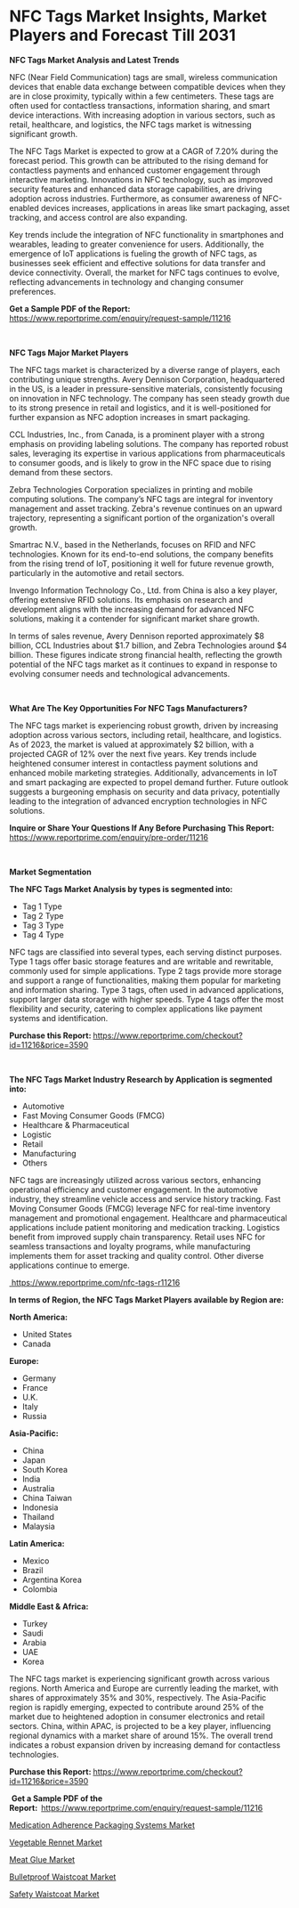 <p><h1>NFC Tags Market Insights, Market Players and Forecast Till 2031</h1></p><p><strong>NFC Tags Market Analysis and Latest Trends</strong></p>
<p><p>NFC (Near Field Communication) tags are small, wireless communication devices that enable data exchange between compatible devices when they are in close proximity, typically within a few centimeters. These tags are often used for contactless transactions, information sharing, and smart device interactions. With increasing adoption in various sectors, such as retail, healthcare, and logistics, the NFC tags market is witnessing significant growth. </p><p>The NFC Tags Market is expected to grow at a CAGR of 7.20% during the forecast period. This growth can be attributed to the rising demand for contactless payments and enhanced customer engagement through interactive marketing. Innovations in NFC technology, such as improved security features and enhanced data storage capabilities, are driving adoption across industries. Furthermore, as consumer awareness of NFC-enabled devices increases, applications in areas like smart packaging, asset tracking, and access control are also expanding. </p><p>Key trends include the integration of NFC functionality in smartphones and wearables, leading to greater convenience for users. Additionally, the emergence of IoT applications is fueling the growth of NFC tags, as businesses seek efficient and effective solutions for data transfer and device connectivity. Overall, the market for NFC tags continues to evolve, reflecting advancements in technology and changing consumer preferences.</p></p>
<p><strong>Get a Sample PDF of the Report:&nbsp;</strong> <a href="https://www.reportprime.com/enquiry/request-sample/11216">https://www.reportprime.com/enquiry/request-sample/11216</a></p>
<p>&nbsp;</p>
<p><strong>NFC Tags Major Market Players</strong></p>
<p><p>The NFC tags market is characterized by a diverse range of players, each contributing unique strengths. Avery Dennison Corporation, headquartered in the US, is a leader in pressure-sensitive materials, consistently focusing on innovation in NFC technology. The company has seen steady growth due to its strong presence in retail and logistics, and it is well-positioned for further expansion as NFC adoption increases in smart packaging.</p><p>CCL Industries, Inc., from Canada, is a prominent player with a strong emphasis on providing labeling solutions. The company has reported robust sales, leveraging its expertise in various applications from pharmaceuticals to consumer goods, and is likely to grow in the NFC space due to rising demand from these sectors.</p><p>Zebra Technologies Corporation specializes in printing and mobile computing solutions. The company’s NFC tags are integral for inventory management and asset tracking. Zebra's revenue continues on an upward trajectory, representing a significant portion of the organization's overall growth.</p><p>Smartrac N.V., based in the Netherlands, focuses on RFID and NFC technologies. Known for its end-to-end solutions, the company benefits from the rising trend of IoT, positioning it well for future revenue growth, particularly in the automotive and retail sectors.</p><p>Invengo Information Technology Co., Ltd. from China is also a key player, offering extensive RFID solutions. Its emphasis on research and development aligns with the increasing demand for advanced NFC solutions, making it a contender for significant market share growth.</p><p>In terms of sales revenue, Avery Dennison reported approximately $8 billion, CCL Industries about $1.7 billion, and Zebra Technologies around $4 billion. These figures indicate strong financial health, reflecting the growth potential of the NFC tags market as it continues to expand in response to evolving consumer needs and technological advancements.</p></p>
<p>&nbsp;</p>
<p><strong>What Are The Key Opportunities For NFC Tags Manufacturers?</strong></p>
<p><p>The NFC tags market is experiencing robust growth, driven by increasing adoption across various sectors, including retail, healthcare, and logistics. As of 2023, the market is valued at approximately $2 billion, with a projected CAGR of 12% over the next five years. Key trends include heightened consumer interest in contactless payment solutions and enhanced mobile marketing strategies. Additionally, advancements in IoT and smart packaging are expected to propel demand further. Future outlook suggests a burgeoning emphasis on security and data privacy, potentially leading to the integration of advanced encryption technologies in NFC solutions.</p></p>
<p><strong>Inquire or Share Your Questions If Any Before Purchasing This Report:</strong> <a href="https://www.reportprime.com/enquiry/pre-order/11216">https://www.reportprime.com/enquiry/pre-order/11216</a></p>
<p>&nbsp;</p>
<p><strong>Market Segmentation</strong></p>
<p><strong>The NFC Tags Market Analysis by types is segmented into:</strong></p>
<p><ul><li>Tag 1 Type</li><li>Tag 2 Type</li><li>Tag 3 Type</li><li>Tag 4 Type</li></ul></p>
<p><p>NFC tags are classified into several types, each serving distinct purposes. Type 1 tags offer basic storage features and are writable and rewritable, commonly used for simple applications. Type 2 tags provide more storage and support a range of functionalities, making them popular for marketing and information sharing. Type 3 tags, often used in advanced applications, support larger data storage with higher speeds. Type 4 tags offer the most flexibility and security, catering to complex applications like payment systems and identification.</p></p>
<p><strong>Purchase this Report:&nbsp;</strong><a href="https://www.reportprime.com/checkout?id=11216&price=3590">https://www.reportprime.com/checkout?id=11216&price=3590</a></p>
<p>&nbsp;</p>
<p><strong>The NFC Tags Market Industry Research by Application is segmented into:</strong></p>
<p><ul><li>Automotive</li><li>Fast Moving Consumer Goods (FMCG)</li><li>Healthcare & Pharmaceutical</li><li>Logistic</li><li>Retail</li><li>Manufacturing</li><li>Others</li></ul></p>
<p><p>NFC tags are increasingly utilized across various sectors, enhancing operational efficiency and customer engagement. In the automotive industry, they streamline vehicle access and service history tracking. Fast Moving Consumer Goods (FMCG) leverage NFC for real-time inventory management and promotional engagement. Healthcare and pharmaceutical applications include patient monitoring and medication tracking. Logistics benefit from improved supply chain transparency. Retail uses NFC for seamless transactions and loyalty programs, while manufacturing implements them for asset tracking and quality control. Other diverse applications continue to emerge.</p></p>
<p><a href="https://www.reportprime.com/nfc-tags-r11216">&nbsp;https://www.reportprime.com/nfc-tags-r11216</a></p>
<p><strong>In terms of Region, the NFC Tags Market Players available by Region are:</strong></p>
<p>
    <p> <strong> North America: </strong>
        <ul>
            <li>United States</li>
            <li>Canada</li>
        </ul>
        </p> 
    <p> <strong> Europe: </strong>
        <ul>
            <li>Germany</li>
            <li>France</li>
            <li>U.K.</li>
            <li>Italy</li>
            <li>Russia</li>
        </ul>
        </p> 
    <p> <strong> Asia-Pacific: </strong>
        <ul>
            <li>China</li>
            <li>Japan</li>
            <li>South Korea</li>
            <li>India</li>
            <li>Australia</li>
            <li>China Taiwan</li>
            <li>Indonesia</li>
            <li>Thailand</li>
            <li>Malaysia</li>
        </ul>
        </p> 
    <p> <strong> Latin America: </strong>
        <ul>
            <li>Mexico</li>
            <li>Brazil</li>
            <li>Argentina Korea</li>
            <li>Colombia</li>
        </ul>
        </p> 
    <p> <strong> Middle East & Africa: </strong>
        <ul>
            <li>Turkey</li>
            <li>Saudi</li>
            <li>Arabia</li>
            <li>UAE</li>
            <li>Korea</li>
        </ul>
    </p>
    </p>
<p><p>The NFC tags market is experiencing significant growth across various regions. North America and Europe are currently leading the market, with shares of approximately 35% and 30%, respectively. The Asia-Pacific region is rapidly emerging, expected to contribute around 25% of the market due to heightened adoption in consumer electronics and retail sectors. China, within APAC, is projected to be a key player, influencing regional dynamics with a market share of around 15%. The overall trend indicates a robust expansion driven by increasing demand for contactless technologies.</p></p>
<p><strong>Purchase this Report: </strong><a href="https://www.reportprime.com/checkout?id=11216&price=3590">https://www.reportprime.com/checkout?id=11216&price=3590</a></p>
<p>&nbsp;<strong>Get a Sample PDF of the Report:&nbsp;&nbsp;</strong><a href="https://www.reportprime.com/enquiry/request-sample/11216">https://www.reportprime.com/enquiry/request-sample/11216</a></p>
<p><strong></strong></p>
<p><p><a href="https://medium.com/@charlesporter2662/the-medication-adherence-packaging-systems-market-report-analyzes-important-operational-and-3355fe0d8c4e">Medication Adherence Packaging Systems Market</a></p><p><a href="https://issuu.com/reportprime-2/docs/vegetable-rennet-market-size-2030.p_9ca0b6c7c6b8a5">Vegetable Rennet Market</a></p><p><a href="https://github.com/AKSHATREPORTPRIME/Market-Research-Report-List-6/blob/main/meat-glue-market.md">Meat Glue Market</a></p><p><a href="https://www.linkedin.com/pulse/driving-market-forces-bulletproof-waistcoat-trends-future-bcpae?trackingId=mqZfJbq4Q1%2B%2FXbMMDf7deQ%3D%3D">Bulletproof Waistcoat Market</a></p><p><a href="https://www.linkedin.com/pulse/market-leaders-laggards-global-safety-waistcoat-trends-forecast-xk25f?trackingId=%2FpGwMnqoTXuTDQmIIifi%2Bw%3D%3D">Safety Waistcoat Market</a></p></p>